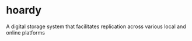 # hoardy
A digital storage system that facilitates replication across various local and online platforms
